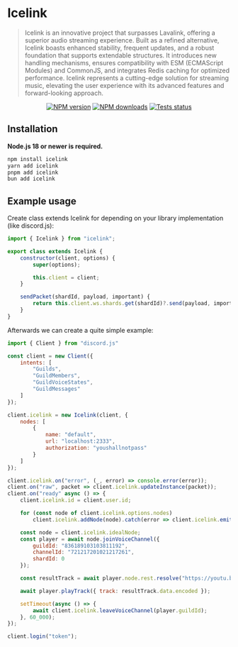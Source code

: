# Icelink

> Icelink is an innovative project that surpasses Lavalink, offering a superior audio streaming experience. Built as a refined alternative, Icelink boasts enhanced stability, frequent updates, and a robust foundation that supports extendable structures. It introduces new handling mechanisms, ensures compatibility with ESM (ECMAScript Modules) and CommonJS, and integrates Redis caching for optimized performance. Icelink represents a cutting-edge solution for streaming music, elevating the user experience with its advanced features and forward-looking approach.

<div align="center">
    <a href="https://www.npmjs.com/package/icelink"><img src="https://img.shields.io/npm/v/icelink.svg?maxAge=3600" alt="NPM version" ><a/>
    <a href="https://www.npmjs.com/package/icelink"><img src="https://img.shields.io/npm/dt/icelink.svg?maxAge=3600" alt="NPM downloads" /></a>
    <a href="https://github.com/stegripe/icelink/actions"><img src="https://github.com/stegripe/icelink/actions/workflows/test.yml/badge.svg" alt="Tests status" /></a>
</div>

## Installation

**Node.js 18 or newer is required.**

```sh
npm install icelink
yarn add icelink
pnpm add icelink
bun add icelink
```

## Example usage

Create class extends Icelink for depending on your library implementation (like discord.js):

```js
import { Icelink } from "icelink";

export class extends Icelink {
    constructor(client, options) {
        super(options);

        this.client = client;
    }

    sendPacket(shardId, payload, important) {
        return this.client.ws.shards.get(shardId)?.send(payload, important);
    }
}
```

Afterwards we can create a quite simple example:

```js
import { Client } from "discord.js"

const client = new Client({
    intents: [
        "Guilds",
        "GuildMembers",
        "GuildVoiceStates",
        "GuildMessages"
    ]
});

client.icelink = new Icelink(client, {
    nodes: [
        {
            name: "default",
            url: "localhost:2333",
            authorization: "youshallnotpass"
        }
    ]
});

client.icelink.on("error", (_, error) => console.error(error));
client.on("raw", packet => client.icelink.updateInstance(packet));
client.on("ready" async () => {
    client.icelink.id = client.user.id;

    for (const node of client.icelink.options.nodes)
        client.icelink.addNode(node).catch(error => client.icelink.emit("error", node.name, error));

    const node = client.icelink.idealNode;
    const player = await node.joinVoiceChannel({
        guildId: "836189103103811192",
        channelId: "721217201021217261",
        shardId: 0
    });

    const resultTrack = await player.node.rest.resolve("https://youtu.be/QAAap0ceNbo");

    await player.playTrack({ track: resultTrack.data.encoded });

    setTimeout(async () => {
        await client.icelink.leaveVoiceChannel(player.guildId);
    }, 60_000);
});

client.login("token");
```
